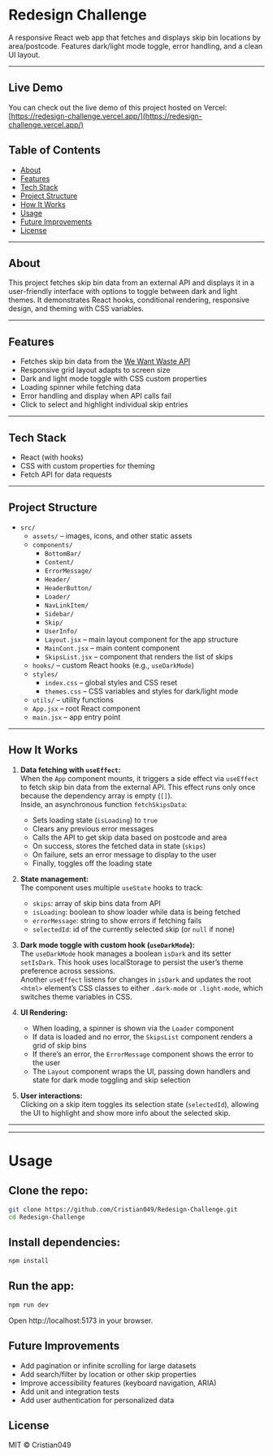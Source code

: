 # Redesign Challenge

A responsive React web app that fetches and displays skip bin locations by area/postcode. Features dark/light mode toggle, error handling, and a clean UI layout.

---

## Live Demo

You can check out the live demo of this project hosted on Vercel:  
[https://redesign-challenge.vercel.app/](https://redesign-challenge.vercel.app/)

## Table of Contents

- [About](#about)  
- [Features](#features)  
- [Tech Stack](#tech-stack)  
- [Project Structure](#project-structure)  
- [How It Works](#how-it-works)  
- [Usage](#usage)  
- [Future Improvements](#future-improvements)  
- [License](#license)  

---

## About

This project fetches skip bin data from an external API and displays it in a user-friendly interface with options to toggle between dark and light themes. It demonstrates React hooks, conditional rendering, responsive design, and theming with CSS variables.

---

## Features

- Fetches skip bin data from the [We Want Waste API](https://app.wewantwaste.co.uk/api/skips/by-location?postcode=NR32&area=Lowestoft)
- Responsive grid layout adapts to screen size
- Dark and light mode toggle with CSS custom properties
- Loading spinner while fetching data
- Error handling and display when API calls fail
- Click to select and highlight individual skip entries

---

## Tech Stack

- React (with hooks)  
- CSS with custom properties for theming  
- Fetch API for data requests

---

## Project Structure

- `src/`
  - `assets/` – images, icons, and other static assets
  - `components/`
    - `BottomBar/`
    - `Content/`
    - `ErrorMessage/`
    - `Header/`
    - `HeaderButton/`
    - `Loader/`
    - `NavLinkItem/`
    - `Sidebar/`
    - `Skip/`
    - `UserInfo/`
    - `Layout.jsx` – main layout component for the app structure
    - `MainCont.jsx` – main content component
    - `SkipsList.jsx` – component that renders the list of skips
  - `hooks/` – custom React hooks (e.g., `useDarkMode`)
  - `styles/`
    - `index.css` – global styles and CSS reset
    - `themes.css` – CSS variables and styles for dark/light mode
  - `utils/` – utility functions
  - `App.jsx` – root React component
  - `main.jsx` – app entry point

---

## How It Works

1. **Data fetching with `useEffect`:**  
   When the `App` component mounts, it triggers a side effect via `useEffect` to fetch skip bin data from the external API. This effect runs only once because the dependency array is empty (`[]`).  
   Inside, an asynchronous function `fetchSkipsData`:
   - Sets loading state (`isLoading`) to `true`  
   - Clears any previous error messages  
   - Calls the API to get skip data based on postcode and area  
   - On success, stores the fetched data in state (`skips`)  
   - On failure, sets an error message to display to the user  
   - Finally, toggles off the loading state  

2. **State management:**  
   The component uses multiple `useState` hooks to track:  
   - `skips`: array of skip bins data from API  
   - `isLoading`: boolean to show loader while data is being fetched  
   - `errorMessage`: string to show errors if fetching fails  
   - `selectedId`: id of the currently selected skip (or `null` if none)  

3. **Dark mode toggle with custom hook (`useDarkMode`):**  
   The `useDarkMode` hook manages a boolean `isDark` and its setter `setIsDark`. This hook  uses localStorage to persist the user’s theme preference across sessions.  
   Another `useEffect` listens for changes in `isDark` and updates the root `<html>` element’s CSS classes to either `.dark-mode` or `.light-mode`, which switches theme variables in CSS.  

4. **UI Rendering:**  
   - When loading, a spinner is shown via the `Loader` component  
   - If data is loaded and no error, the `SkipsList` component renders a grid of skip bins  
   - If there’s an error, the `ErrorMessage` component shows the error to the user  
   - The `Layout` component wraps the UI, passing down handlers and state for dark mode toggling and skip selection  

5. **User interactions:**  
   Clicking on a skip item toggles its selection state (`selectedId`), allowing the UI to highlight and show more info about the selected skip.

---
---

# Usage



## Clone the repo:

```bash
git clone https://github.com/Cristian049/Redesign-Challenge.git
cd Redesign-Challenge
```

## Install dependencies:

```bash
npm install
```

## Run the app:

```bash
npm run dev
```

Open http://localhost:5173 in your browser.

## Future Improvements

- Add pagination or infinite scrolling for large datasets
- Add search/filter by location or other skip properties
- Improve accessibility features (keyboard navigation, ARIA)
- Add unit and integration tests
- Add user authentication for personalized data

## License

MIT © Cristian049
